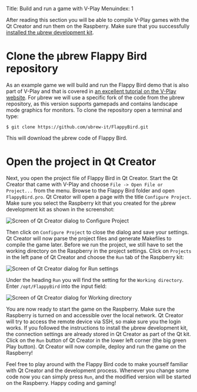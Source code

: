 Title: Build and run a game with V-Play
Menuindex: 1

After reading this section you will be able to compile V-Play games with the
Qt Creator and run them on the Raspberry. Make sure that you successfully
[installed the μbrew development kit]({filename}ubrewkit.md).

# Clone the μbrew Flappy Bird repository

As an example game we will build and run the Flappy Bird demo that is also part
of V-Play and that is covered in [an excellent tutorial on the V-Play
website](http://v-play.net/doc/howto-flappybird-game/). For μbrew we will use
a specific fork of the code from the μbrew repository, as this version supports
gamepads and contains landscape mode graphics for monitors. To clone the
repository open a terminal and type:

    $ git clone https://github.com/ubrew-it/FlappyBird.git

This will download the μbrew code of Flappy Bird.

# Open the project in Qt Creator

Next, you open the project file of Flappy Bird in Qt Creator. Start the Qt
Creator that came with V-Play and choose `File -> Open File or Project...` from
the menu. Browse to the Flappy Bird folder and open `FlappyBird.pro`. Qt Creator
will open a page with the title `Configure Project`. Make sure you select the
Raspberry kit that you created for the μbrew development kit as shown in the
screenshot:

![Screen of Qt Creator dialog to Configure Project]({filename}/images/qt_creator_configureproject.png)

Then click on `Configure Project` to close the dialog and save your settings.
Qt Creator will now parse the project files and generate Makefiles to compile
the game later. Before we run the project, we still have to set the working
directory on the Raspberry in the project settings. Click on `Projects` in the
left pane of Qt Creator and choose the `Run` tab of the Raspberry kit:

![Screen of Qt Creator dialog for Run settings]({filename}/images/qt_creator_projects.png)

Under the heading `Run` you will find the setting for the `Working directory`.
Enter `/opt/FlappyBird` into the input field:

![Screen of Qt Creator dialog for Working directory]({filename}/images/qt_creator_workingdir.png)

You are now ready to start the game on the Raspberry. Make sure the Raspberry
is turned on and accessible over the local network. Qt Creator will try to
access the remote device via SSH, so make sure you the login works. If you
followed the instructions to install the μbrew development kit, the connection
settings are already stored in Qt Creator as part of the Qt kit. Click on the
`Run` button of Qt Creator in the lower left corner (the big green Play
button). Qt Creator will now compile, deploy and run the game on the Raspberry!

Feel free to play around with the Flappy Bird code to make yourself familiar
with Qt Creator and the development process. Whenever you change some code now
you can simply press `Run`, and the modified version will be started on the
Raspberry. Happy coding and gaming!
